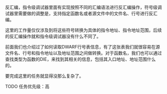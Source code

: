 反汇编，指令级调试器里面有实现按照不同的汇编语法进行反汇编操作，符号级调试器里需要做的调整是，支持指定函数名或者源文件中的文件名、行号进行反汇编。

这里的工作量仅仅涉及到将这些符号转换为具体的指令地址、指令地址范围，后续的反汇编操作就和指令级调试器没有什么不同了。

前面我们也介绍过了如何读取DWARF行号表信息，有了这张表我们就很容易在源文件名、行号和指令地址以及地址范围之间做转换。对于函数名，我们也可以通过查找类型为函数的DIE，来找到其相关的信息，包括其入口地址、地址范围什么的。

要完成这里的任务就显得没那么复杂了。



TODO 任务优先级：高